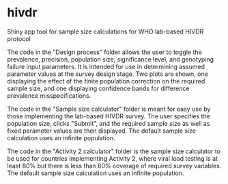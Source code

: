 # hivdr
Shiny app tool for sample size calculations for WHO lab-based HIVDR protocol

The code in the "Design process" folder allows the user to toggle the prevalence, precision, population size, significance level, and genotyping failure input parameters. It is intended for use in determining assumed parameter values at the survey design stage. Two plots are shown, one displaying the effect of the finite population correction on the required sample size, and one displaying confidence bands for difference prevalence misspecifications. 

The code in the "Sample size calculator" folder is meant for easy use by those implementing the lab-based HIVDR survey. The user specifies the population size, clicks "Submit", and the required sample size as well as fixed parameter values are then displayed. The default sample size calculation uses an infinite population.

The code in the "Activity 2 calculator" folder is the sample size calculator to be used for countries implementing Activity 2, where viral load testing is at least 80% but there is less than 60% coverage of required survey variables. The default sample size calculation uses an infinite population.
